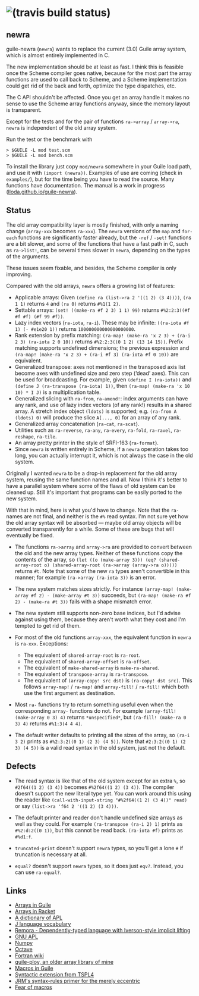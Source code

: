 # ![(travis build status)](https://travis-ci.org/lloda/guile-newra.svg?branch=master) #

## newra

guile-newra (`newra`) wants to replace the current (3.0) Guile array system, which is almost entirely implemented in C.

The new implementation should be at least as fast. I think this is feasible once the Scheme compiler goes native, because for the most part the array functions are used to call back to Scheme, and a Scheme implementation could get rid of the back and forth, optimize the type dispatches, etc.

The C API shouldn't be affected. Once you get an array handle it makes no sense to use the Scheme array functions anyway, since the memory layout is transparent.

Except for the tests and for the pair of functions `ra->array` / `array->ra`, `newra` is independent of the old array system.

Run the test or the benchmark with

```
> $GUILE -L mod test.scm
> $GUILE -L mod bench.scm
```

To install the library just copy `mod/newra` somewhere in your Guile load path, and use it with `(import (newra))`. Examples of use are coming (check in `examples/`), but for the time being you have to read the source. Many functions have documentation. The manual is a work in progress ([lloda.github.io/guile-newra](https://lloda.github.io/guile-newra)).


## Status

The old array compatibility layer is mostly finished, with only a naming change (`array-xxx` becomes `ra-xxx`). The `newra` versions of the `map` and `for-each` functions are significantly faster already, but the `-ref` / `-set!` functions are a bit slower, and some of the functions that have a fast path in C, such as `ra->list!`, can be several times slower in `newra`, depending on the types of the arguments.

These issues seem fixable, and besides, the Scheme compiler is only improving.

Compared with the old arrays, `newra` offers a growing list of features:

* Applicable arrays: Given `(define ra (list->ra 2 '((1 2) (3 4))))`, `(ra 1 1)` returns `4` and `(ra 0)` returns `#%1(1 2)`.
* Settable arrays: `(set! ((make-ra #f 2 3) 1 1) 99)` returns `#%2:2:3((#f #f #f) (#f 99 #f))`.
* Lazy index vectors (`ra-iota`, `ra-i`). These may be infinite: `((ra-iota #f 1) (- #e1e20 1))` returns `100000000000000000000`.
* Rank extension by prefix matching: `(ra-map! (make-ra 'x 2 3) + (ra-i 2 3) (ra-iota 2 0 10))` returns `#%2:2:3((0 1 2) (13 14 15))`. Prefix matching supports undefined dimensions; the previous expression and `(ra-map! (make-ra 'x 2 3) + (ra-i #f 3) (ra-iota #f 0 10))` are equivalent.
* Generalized transpose: axes not mentioned in the transposed axis list become axes with undefined size and zero step (‘dead’ axes). This can be used for broadcasting. For example, given `(define I (ra-iota))` and `(define J (ra-transpose (ra-iota) 1))`, then `(ra-map! (make-ra 'x 10 10) * I J)` is a multiplication table.
* Generalized slicing with `ra-from`, `ra-amend!`: index arguments can have any rank, and use of lazy index vectors (of any rank!) results in a shared array. A stretch index object `(ldots)` is supported; e.g. `(ra-from A (ldots) 0)` will produce the slice `A[..., 0]` for an array of any rank.
* Generalized array concatenation (`ra-cat`, `ra-scat`).
* Utilities such as `ra-reverse`, `ra-any`, `ra-every`, `ra-fold`, `ra-ravel`, `ra-reshape`, `ra-tile`.
* An array pretty printer in the style of SRFI-163 (`ra-format`).
* Since `newra` is written entirely in Scheme, if a `newra` operation takes too long, you can actually interrupt it, which is not always the case in the old system.

Originally I wanted `newra` to be a drop-in replacement for the old array system, reusing the same function names and all. Now I think it's better to have a parallel system where some of the flaws of old system can be cleaned up. Still it's important that programs can be easily ported to the new system.

With that in mind, here is what you'd have to change. Note that the `ra-` names are not final, and neither is the `#%` read syntax. I'm not sure yet how the old array syntax will be absorbed — maybe old array objects will be converted transparently for a while. Some of these are bugs that will eventually be fixed.

* The functions `ra->array` and `array->ra` are provided to convert between the old and the new array types. Neither of these functions copy the contents of the array, so `(let ((o (make-array 3))) (eq? (shared-array-root o) (shared-array-root (ra->array (array->ra o)))))` returns `#t`. Note that some of the new `ra` types aren't convertible in this manner; for example `(ra->array (ra-iota 3))` is an error.

* The new system matches sizes strictly. For instance `(array-map! (make-array #f 2) - (make-array #t 3))` succeeds, but `(ra-map! (make-ra #f 2) - (make-ra #t 3))` fails with a shape mismatch error.

* The new system still supports non-zero base indices, but I'd advise against using them, because they aren't worth what they cost and I'm tempted to get rid of them.

* For most of the old functions `array-xxx`, the equivalent function in `newra` is `ra-xxx`. Exceptions:

  + The equivalent of `shared-array-root` is `ra-root`.
  + The equivalent of `shared-array-offset` is `ra-offset`.
  + The equivalent of `make-shared-array` is `make-ra-shared`.
  + The equivalent of `transpose-array` is `ra-transpose`.
  + The equivalent of `(array-copy! src dst)` is `(ra-copy! dst src)`. This follows `array-map!` / `ra-map!` and `array-fill!` / `ra-fill!` which both use the first argument as destination.

* Most `ra-` functions try to return something useful even when the corresponding `array-` functions do not. For example `(array-fill! (make-array 0 3) 4)` returns `*unspecified*`, but `(ra-fill! (make-ra 0 3) 4)` returns `#%1:3(4 4 4)`.

* The default writer defaults to printing all the sizes of the array, so `(ra-i 3 2)` prints as `#%2:3:2((0 1) (2 3) (4 5))`. Note that `#2:3:2((0 1) (2 3) (4 5))` is a valid read syntax in the old system, just not the default.

## Defects

* The read syntax is like that of the old system except for an extra `%`, so `#2f64((1 2) (3 4))` becomes `#%2f64((1 2) (3 4))`. The compiler doesn't support the new literal type yet. You can work around this using the reader like `(call-with-input-string "#%2f64((1 2) (3 4))" read)` or say `(list->ra 'f64 2 '((1 2) (3 4)))`.

* The default printer and reader don't handle undefined size arrays as well as they could. For example `(ra-transpose (ra-i 2) 1)` prints as `#%2:d:2((0 1))`, but this cannot be read back. `(ra-iota #f)` prints as `#%d1:f`.

* `truncated-print` doesn't support `newra` types, so you'll get a lone `#` if truncation is necessary at all.

* `equal?` doesn't support `newra` types, so it does just `eqv?`. Instead, you can use `ra-equal?`.

## Links

* [Arrays in Guile](https://www.gnu.org/software/guile/manual/html_node/Arrays.html)
* [Arrays in Racket](https://docs.racket-lang.org/math/array.html)
* [A dictionary of APL](https://www.jsoftware.com/papers/APLDictionary.htm)
* [J language vocabulary](https://code.jsoftware.com/wiki/NuVoc)
* [Remora - Dependently-typed language with Iverson-style implicit lifting](https://github.com/jrslepak/Remora)
* [GNU APL](https://www.gnu.org/software/apl/)
* [Numpy](https://numpy.org/)
* [Octave](https://www.gnu.org/software/octave/)
* [Fortran wiki](http://fortranwiki.org/fortran/show/diff/HomePage)
* [guile-ploy, an older array library of mine](https://notabug.org/lloda/guile-ploy)
* [Macros in Guile](https://www.gnu.org/software/guile/manual/html_node/Macros.html)
* [Syntactic extension from TSPL4](https://www.scheme.com/tspl4/syntax.html)
* [JRM's syntax-rules primer for the merely eccentric](http://www.phyast.pitt.edu/~micheles/syntax-rules.pdf)
* [Fear of macros](https://www.greghendershott.com/fear-of-macros/all.html)
